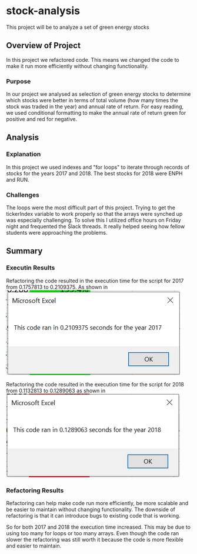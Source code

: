 # stock-analysis
This project will be to analyze a set of green energy stocks

## Overview of Project
In this project we refactored code. This means we changed the code to make it run more efficiently without changing functionality.

### Purpose
In our project we analysed as selection of green energy stocks to determine which stocks were better in terms of total volume (how many times the stock was traded in the year) and annual rate of return. For easy reading, we used conditional formatting to make the annual rate of return green for positive and red for negative.

## Analysis
### Explanation 
In this project we used indexes and "for loops" to iterate through records of stocks for the years 2017 and 2018. The best stocks for 2018 were ENPH and RUN.

### Challenges
The loops were the most difficult part of this project. Trying to get the tickerIndex variable to work properly so that the arrays were synched up  was especially challenging. To solve this I utilized office hours on Friday night and frequented the Slack threads. It really helped seeing how fellow students were approaching the problems.

## Summary
### Executin Results
Refactoring the code resulted in the execution time for the script for 2017 from 0.1757813 to 0.2109375. As shown in ![VBA_Challenge_2017.png](/resources/VBA_Challenge_2017.png)

Refactoring the code resulted in the execution time for the script for 2018 from 0.1132813 to 0.1289063 as shown in ![VBA_Challenge_2018.png](/resources/VBA_Challenge_2018.png)

### Refactoring Results
Refactoring can help make code run more efficiently, be more scalable and be easier to maintain without changing functionality. The downside of refactoring is that it can introduce bugs to existing code that is working.

So for both 2017 and 2018 the execution time increased. This may be due to using too many for loops or too many arrays. Even though the code ran slower the refactoring was still worth it because the code is more flexible and easier to maintain.

